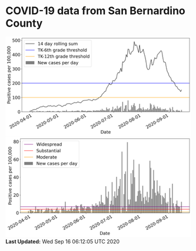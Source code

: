 # COVID-19 data from San Bernardino County
![image1](plots/graph.png)
![image2](plots/classification.png)
**Last Updated:** Wed Sep 16 06:12:05 UTC 2020